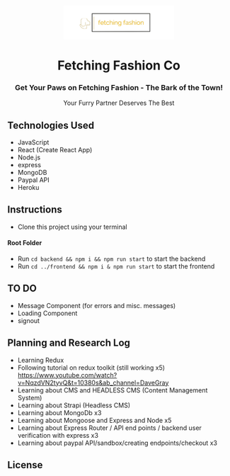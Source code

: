 <p align=center>
    <img src='./frontend/public/images/fetching-fashion-logo.png' alt='logo' width="250px">
    <h1 align=center>Fetching Fashion Co</h1>
    <h3 align=center>Get Your Paws on Fetching Fashion - The Bark of the Town!</h3>
    <p align=center>Your Furry Partner Deserves The Best</p>
</p>

## Technologies Used
- JavaScript 
- React (Create React App)
- Node.js
- express
- MongoDB
- Paypal API
- Heroku

## Instructions 

<!-- - Visit [deployed site]() -->
- Clone this project using your terminal
#### Root Folder
- Run `cd backend && npm i && npm run start` to start the backend
- Run  `cd ../frontend && npm i & npm run start` to start the frontend


## TO DO
- Message Component (for errors and misc. messages)
- Loading Component 
- signout

## Planning and Research Log

- Learning Redux
- Following tutorial on redux toolkit (still working x5) https://www.youtube.com/watch?v=NqzdVN2tyvQ&t=10380s&ab_channel=DaveGray
- Learning about CMS and HEADLESS CMS (Content Management System)
- Learning about Strapi (Headless CMS)
- Learning about MongoDb x3
- Learning about Mongoose and Express and Node x5
- Learning about Express Router / API end points / backend user verification with express x3
- Learning about paypal API/sandbox/creating endpoints/checkout  x3

## License
